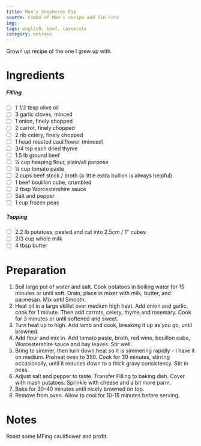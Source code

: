 ```yaml
---
title: Mom's Shepherds Pie
source: Combo of Mom's recipe and Tin Eats
img:
tags: english, beef, casserole
category: entrees
---
```


Grown up recipe of the one I grew up with.

Ingredients
===========

##### Filling
* [ ] 1 1/2 tbsp olive oil
* [ ] 3 garlic cloves, minced
* [ ] 1 onion, finely chopped
* [ ] 2 carrot, finely chopped
* [ ] 2 rib celery, finely chopped
* [ ] 1 head roasted cauliflower (minced)
* [ ] 3/4 tsp each dried thyme
* [ ] 1.5 lb ground  beef
* [ ] ¼ cup heaping flour, plain/all purpose
* [ ] ¼ cup tomato paste
* [ ] 2 cups beef stock / broth (a little extra bullion is always helpful)
* [ ] 1 beef bouillon cube, crumbled
* [ ] 2 tbsp Worcestershire sauce
* [ ] Salt and pepper
* [ ] 1 cup frozen peas

##### Topping
* [ ] 2.2 lb potatoes, peeled and cut into 2.5cm / 1" cubes
* [ ] 2/3 cup whole milk
* [ ] 4 tbsp butter

Preparation
===========
1. Boil large pot of water and salt. Cook potatoes in boiling water for 15 minutes or until soft. Drain, place in mixer with milk, butter, and parmesan. Mix until Smooth.
2. Heat oil in a large skillet over medium high heat. Add onion and garlic, cook for 1 minute. Then add carrots, celery, thyme and rosemary. Cook for 3 minutes or until softened and sweet.
3. Turn heat up to high. Add lamb and cook, breaking it up as you go, until browned.
4. Add flour and mix in. Add tomato paste, broth, red wine, bouillon cube, Worcestershire sauce and bay leaves. Stir well.
5. Bring to simmer, then turn down heat so it is simmering rapidly - I have it on medium. Preheat oven to 350. Cook for 30 minutes, stirring occasionally, until it reduces down to a thick gravy consistency. Stir in peas.
6. Adjust salt and pepper to taste. Transfer Filling to baking dish. Cover with mash potatoes. Sprinkle with cheese and a bit more parm.
7. Bake for 30-40 minutes until nicely browned on top.
8. Remove from oven. Allow to cool for 10-15 minutes before serving.


Notes
=====

Roast some MFing  cauliflower and profit.
